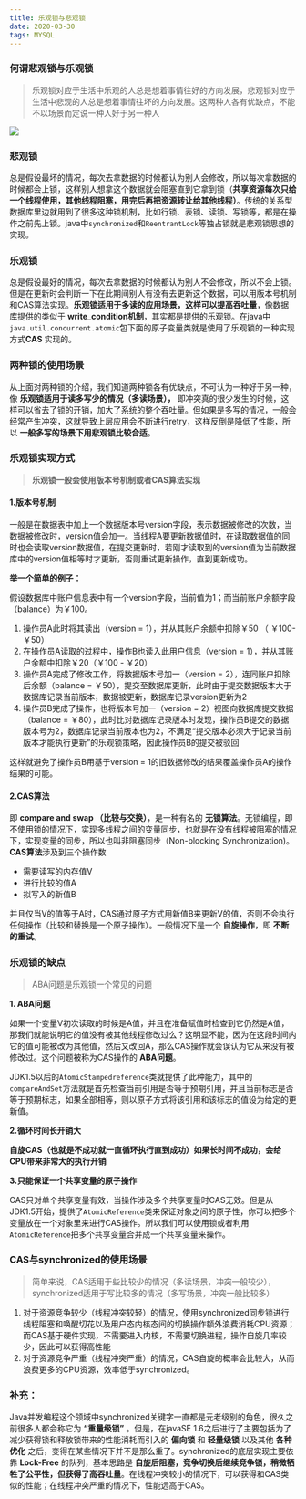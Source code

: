 ```yaml
---
title: 乐观锁与悲观锁
date: 2020-03-30 
tags: MYSQL
---
```


### 何谓悲观锁与乐观锁

> 乐观锁对应于生活中乐观的人总是想着事情往好的方向发展，悲观锁对应于生活中悲观的人总是想着事情往坏的方向发展。这两种人各有优缺点，不能不以场景而定说一种人好于另一种人


![](https://desk-fd.zol-img.com.cn/t_s1600x900c5/g5/M00/09/01/ChMkJ1ZdCsSIageLAAUIdpQQjZAAAFjoQHAPJcABQiO840.jpg)
<!--more-->

### 悲观锁

总是假设最坏的情况，每次去拿数据的时候都认为别人会修改，所以每次拿数据的时候都会上锁，这样别人想拿这个数据就会阻塞直到它拿到锁（**共享资源每次只给一个线程使用，其他线程阻塞，用完后再把资源转让给其他线程）**。传统的关系型数据库里边就用到了很多这种锁机制，比如行锁、表锁、读锁、写锁等，都是在操作之前先上锁。java中`synchronized`和`ReentrantLock`等独占锁就是悲观锁思想的实现。

### 乐观锁

总是假设最好的情况，每次去拿数据的时候都认为别人不会修改，所以不会上锁。但是在更新时会判断一下在此期间别人有没有去更新这个数据，可以用版本号机制和CAS算法实现。**乐观锁适用于多读的应用场景，这样可以提高吞吐量**，像数据库提供的类似于 **write_condition机制**，其实都是提供的乐观锁。在java中`java.util.concurrent.atomic`包下面的原子变量类就是使用了乐观锁的一种实现方式**CAS** 实现的。

### 两种锁的使用场景

从上面对两种锁的介绍，我们知道两种锁各有优缺点，不可认为一种好于另一种，像 **乐观锁适用于读多写少的情况（多读场景），** 即冲突真的很少发生的时候，这样可以省去了锁的开销，加大了系统的整个吞吐量。但如果是多写的情况，一般会经常产生冲突，这就导致上层应用会不断进行retry，这样反倒是降低了性能，所以 **一般多写的场景下用悲观锁比较合适**。

### 乐观锁实现方式

> **乐观锁一般会使用版本号机制或者CAS算法实现**

#### 1.版本号机制

一般是在数据表中加上一个数据版本号version字段，表示数据被修改的次数，当数据被修改时，version值会加一。当线程A要更新数据值时，在读取数据值的同时也会读取version数据值，在提交更新时，若刚才读取到的version值为当前数据库中的version值相等时才更新，否则重试更新操作，直到更新成功。

**举一个简单的例子：**

假设数据库中账户信息表中有一个version字段，当前值为1；而当前账户余额字段（balance）为￥100。

1. 操作员A此时将其读出（version = 1），并从其账户余额中扣除￥50 （ ￥100-￥50）
2. 在操作员A读取的过程中，操作B也读入此用户信息（version = 1），并从其账户余额中扣除￥20（￥100 - ￥20）
3. 操作员A完成了修改工作，将数据版本号加一（version = 2），连同账户扣除后余额（balance =  ￥50），提交至数据库更新，此时由于提交数据版本大于数据库记录当前版本，数据被更新，数据库记录version更新为2
4. 操作员B完成了操作，也将版本号加一（version = 2）视图向数据库提交数据（balance = ￥80），此时比对数据库记录版本时发现，操作员B提交的数据版本号为2，数据库记录当前版本也为2，不满足“提交版本必须大于记录当前版本才能执行更新”的乐观锁策略，因此操作员B的提交被驳回

这样就避免了操作员B用基于version = 1的旧数据修改的结果覆盖操作员A的操作结果的可能。

#### 2.CAS算法

即 **compare and swap （比较与交换）**，是一种有名的 **无锁算法**。无锁编程，即不使用锁的情况下，实现多线程之间的变量同步，也就是在没有线程被阻塞的情况下，实现变量的同步，所以也叫非阻塞同步（Non-blocking Synchronization)。**CAS算法**涉及到三个操作数

* 需要读写的内存值V
* 进行比较的值A
* 拟写入的新值B

并且仅当V的值等于A时，CAS通过原子方式用新值B来更新V的值，否则不会执行任何操作（比较和替换是一个原子操作）。一般情况下是一个 **自旋操作**，即 **不断的重试**。

### 乐观锁的缺点

> ABA问题是乐观锁一个常见的问题

**1. ABA问题**

如果一个变量V初次读取的时候是A值，并且在准备赋值时检查到它仍然是A值，那我们就能说明它的值没有被其他线程修改过么？这明显不能，因为在这段时间内它的值可能被改为其他值，然后又改回A，那么CAS操作就会误认为它从来没有被修改过。这个问题被称为CAS操作的 **ABA问题**。

JDK1.5以后的`AtomicStampedreference`类就提供了此种能力，其中的`compareAndSet`方法就是首先检查当前引用是否等于预期引用，并且当前标志是否等于预期标志，如果全部相等，则以原子方式将该引用和该标志的值设为给定的更新值。

**2.循环时间长开销大**

**自旋CAS（也就是不成功就一直循环执行直到成功）如果长时间不成功，会给CPU带来非常大的执行开销**

**3.只能保证一个共享变量的原子操作**

 CAS只对单个共享变量有效，当操作涉及多个共享变量时CAS无效。但是从JDK1.5开始，提供了`AtomicReference`类来保证对象之间的原子性，你可以把多个变量放在一个对象里来进行CAS操作。所以我们可以使用锁或者利用`AtomicReference`把多个共享变量合并成一个共享变量来操作。

### CAS与synchronized的使用场景

> 简单来说，CAS适用于些比较少的情况（多读场景，冲突一般较少），synchronized适用于写比较多的情况（多写场景，冲突一般比较多）

1. 对于资源竞争较少（线程冲突较轻）的情况，使用synchronized同步锁进行线程阻塞和唤醒切花以及用户态内核态间的切换操作额外浪费消耗CPU资源；而CAS基于硬件实现，不需要进入内核，不需要切换进程，操作自旋几率较少，因此可以获得高性能
2. 对于资源竞争严重（线程冲突严重）的情况，CAS自旋的概率会比较大，从而浪费更多的CPU资源，效率低于synchronized。



### 补充：

Java并发编程这个领域中synchronized关键字一直都是元老级别的角色，很久之前很多人都会称它为 **“重量级锁”** 。但是，在javaSE 1.6之后进行了主要包括为了减少获得锁和释放锁带来的性能消耗而引入的 **偏向锁** 和 **轻量级锁** 以及其他 **各种优化** 之后，变得在某些情况下并不是那么重了。synchronized的底层实现主要依靠 **Lock-Free** 的队列，基本思路是 **自旋后阻塞，竞争切换后继续竞争锁，稍微牺牲了公平性，但获得了高吞吐量**。在线程冲突较小的情况下，可以获得和CAS类似的性能；在线程冲突严重的情况下，性能远高于CAS。

